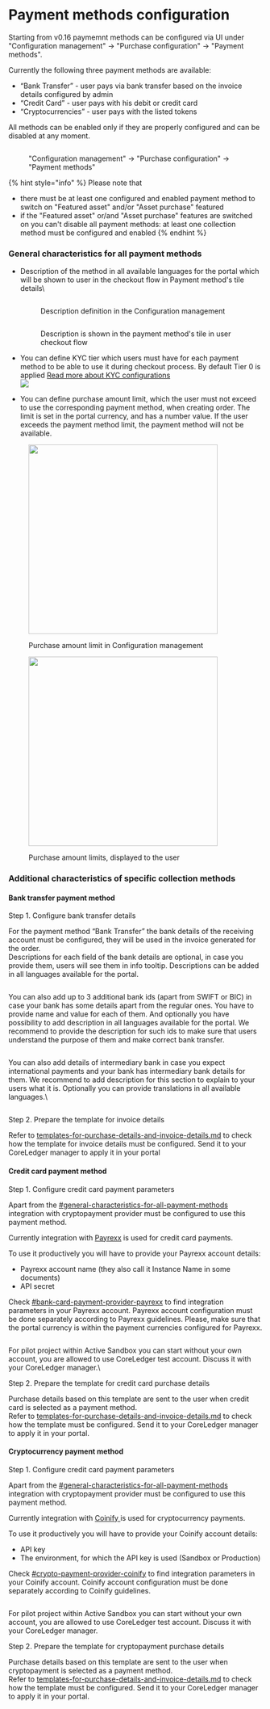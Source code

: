 # Payment methods configuration

Starting from v0.16  paymemnt methods can be configured via UI under "Configuration management" -> "Purchase configuration" -> "Payment methods".&#x20;

Currently the following three payment methods are available:&#x20;

* “Bank Transfer” - user pays via bank transfer based on the invoice details configured by admin
* “Credit Card”  - user pays with his debit or credit card
* “Cryptocurrencies” - user pays with the listed tokens

All methods can be enabled only if they are properly configured and can be disabled at any moment.

<figure><img src="../../../../.gitbook/assets/image (27).png" alt=""><figcaption><p>"Configuration management" -> "Purchase configuration" -> "Payment methods"</p></figcaption></figure>

{% hint style="info" %}
Please note that

* there must be at least one configured and enabled payment method to switch on  "Featured asset" and/or "Asset purchase" featured
* if the "Featured asset" or/and "Asset purchase" features are switched on you can't disable all payment methods: at least one collection method must be configured and enabled
{% endhint %}

### General characteristics for all payment methods

*   Description of the method in all available languages for the portal which will be shown to user in the checkout flow in Payment method's tile details\


    <div><figure><img src="../../../../.gitbook/assets/image (28).png" alt=""><figcaption><p>Description definition in the Configuration management</p></figcaption></figure> <figure><img src="../../../../.gitbook/assets/image (31).png" alt=""><figcaption><p>Description is shown in the payment method's tile in user checkout flow</p></figcaption></figure></div>
* You can define KYC tier which users must have for each payment method to be able to use it during checkout process. By default Tier 0 is applied [Read more about KYC configurations](../kyc-checks.md)\
  ![](<../../../../.gitbook/assets/image (29).png>)
* You can define purchase amount limit, which the user must not exceed to use the corresponding payment method, when creating order. The limit is set in the portal currency, and has a number value. If the user exceeds the payment method limit, the payment method will not be available.

<div align="left"><figure><img src="../../../../.gitbook/assets/image (60).png" alt="" width="375"><figcaption><p>Purchase amount limit in Configuration management</p></figcaption></figure> <figure><img src="../../../../.gitbook/assets/image (61).png" alt="" width="375"><figcaption><p>Purchase amount limits, displayed to the user</p></figcaption></figure></div>

### Additional characteristics of specific collection methods

#### Bank transfer payment method

Step 1. Configure bank transfer details

For the payment method “Bank Transfer” the bank details of the receiving account must be configured, they will be used in the invoice generated for the order. \
Descriptions for each field of the bank details are optional, in case you provide them, users will see them in info tooltip. Descriptions can be added in all languages available for the portal.&#x20;

<figure><img src="../../../../.gitbook/assets/image (32).png" alt=""><figcaption></figcaption></figure>

You can also add up to 3 additional bank ids (apart from SWIFT or BIC) in case your bank has some details apart from the regular ones. You have to provide name and value for each of them. And optionally you have possibility to add description in all languages available for the portal. We recommend to provide the description for such ids to make sure that users understand the purpose of them and make correct bank transfer.

<figure><img src="../../../../.gitbook/assets/image (33).png" alt=""><figcaption></figcaption></figure>

You can also add details of intermediary bank in case you expect international payments and your bank has intermediary bank details for them. We recommend to add description for this section to explain to your users what it is. Optionally you can provide translations in all available languages.\


<figure><img src="../../../../.gitbook/assets/image (34).png" alt=""><figcaption></figcaption></figure>

Step 2. Prepare the template for invoice details

Refer to [templates-for-purchase-details-and-invoice-details.md](templates-for-purchase-details-and-invoice-details.md "mention") to check how the template for invoice details must be configured. Send it to your CoreLedger manager to apply it in your portal

#### Credit card payment method

Step 1. Configure credit card payment parameters

Apart from the [#general-characteristics-for-all-payment-methods](payment-methods-configuration.md#general-characteristics-for-all-payment-methods "mention") integration with cryptopayment provider must be configured to use this payment method.&#x20;

Currently integration with [Payrexx](https://www.payrexx.com/en/home/) is used for credit card payments.&#x20;

To use it productively you will have to provide your Payrexx account details:

* Payrexx account name (they also call it Instance Name in some documents)
* API secret&#x20;

Check [#bank-card-payment-provider-payrexx](../../how-to-get-api-keys-of-third-party-services.md#bank-card-payment-provider-payrexx "mention") to find integration parameters in your Payrexx account. Payrexx account configuration must be done separately according to Payrexx guidelines. Please, make sure that the portal currency is within the payment currencies configured for Payrexx.

<figure><img src="../../../../.gitbook/assets/image (35).png" alt=""><figcaption></figcaption></figure>

For pilot project within Active Sandbox you can start without your own account, you are allowed to use CoreLedger test account. Discuss it with your CoreLedger manager.\


Step 2. Prepare the template for credit card purchase details

Purchase details based on this template are sent to the user when credit card is selected as a payment method. \
Refer to [templates-for-purchase-details-and-invoice-details.md](templates-for-purchase-details-and-invoice-details.md "mention") to check how the template must be configured. Send it to your CoreLedger manager to apply it in your portal.

#### Cryptocurrency payment method

Step 1. Configure credit card payment parameters

Apart from the [#general-characteristics-for-all-payment-methods](payment-methods-configuration.md#general-characteristics-for-all-payment-methods "mention") integration with cryptopayment provider must be configured to use this payment method.&#x20;

Currently integration with [Coinify ](https://www.coinify.com/)is used for cryptocurrency payments.

To use it productively you will have to provide your Coinify account details:

* API key
* The environment, for which the API key is used (Sandbox or Production)

Check [#crypto-payment-provider-coinify](../../how-to-get-api-keys-of-third-party-services.md#crypto-payment-provider-coinify "mention") to find integration parameters in your Coinify account. Coinify account configuration must be done separately according to Coinify guidelines.&#x20;

<figure><img src="../../../../.gitbook/assets/image (55).png" alt=""><figcaption></figcaption></figure>

For pilot project within Active Sandbox you can start without your own account, you are allowed to use CoreLedger test account. Discuss it with your CoreLedger manager.

Step 2. Prepare the template for cryptopayment purchase details

Purchase details based on this template are sent to the user when cryptopayment is selected as a payment method. \
Refer to [templates-for-purchase-details-and-invoice-details.md](templates-for-purchase-details-and-invoice-details.md "mention") to check how the template must be configured. Send it to your CoreLedger manager to apply it in your portal.
